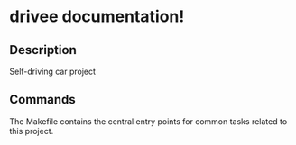 # drivee documentation!

## Description

Self-driving car project

## Commands

The Makefile contains the central entry points for common tasks related to this project.

